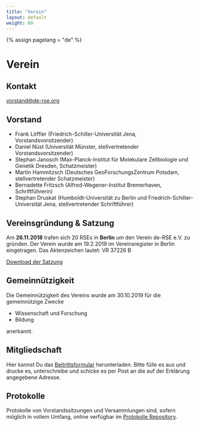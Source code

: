 ```yaml
---
title: "Verein"
layout: default
weight: 60
---
```

<!-- Set variable "lang" to reflect page language -->
{% assign pagelang = "de" %}

# Verein

## Kontakt

vorstand@de-rse.org

## Vorstand

* Frank Löffler (Friedrich-Schiller-Universität Jena, Vorstandsvorsitzender)
* Daniel Nüst (Universität Münster, stellvertretender Vorstandsvorsitzender) 
* Stephan Janosch (Max-Planck-Institut für Molekulare Zellbiologie und Genetik Dresden, Schatzmeister)
* Martin Hammitzsch (Deutsches GeoForschungsZentrum Potsdam, stellvertretender Schatzmeister)
* Bernadette Fritzsch (Alfred-Wegener-Institut Bremerhaven, Schriftführerin)
* Stephan Druskat (Humboldt-Universität zu Berlin und Friedrich-Schiller-Universität Jena, stellvertretender Schriftführer)

## Vereinsgründung & Satzung

Am **26.11.2018** trafen sich 20 RSEs in **Berlin** um den Verein de-RSE e.V. zu gründen.
Der Verein wurde am 19.2.2019 im Vereinsregister in Berlin eingetragen. Das Aktenzeichen lautet: VR 37226 B

[Download der Satzung](https://github.com/DE-RSE/satzung/raw/master/de-RSE-e.V._Satzung_2019-01-07.pdf)

## Gemeinnützigkeit 

Die Gemeinnützigkeit des Vereins wurde am 30.10.2019 für die gemeinnützige Zwecke

* Wissenschaft und Forschung
* Bildung

anerkannt.

## Mitgliedschaft

Hier kannst Du das <a href="{{ '/assets/pdf/association/de-RSE_Beitrittserklärung.pdf' | prepend: site.baseurl }}">Beitrittsformular</a> herunterladen. Bitte fülle es aus und drucke es, unterschreibe und schicke es per Post an die auf der Erklärung angegebene Adresse.

## Protokolle

Protokolle von Vorstandssitzungen und Versammlungen sind, sofern möglich in vollem Umfang, online verfügbar im [Protokolle Repository](https://github.com/DE-RSE/protokolle).
